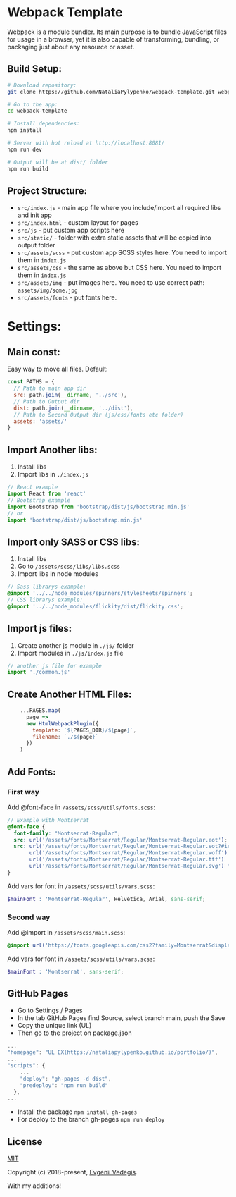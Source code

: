 <h1>Webpack Template</h1>
<p>
    Webpack is a module bundler. Its main purpose is to bundle JavaScript files for usage in a browser, yet it is also capable of transforming, bundling, or packaging just about any resource or asset.
</p>

## Build Setup:

``` bash
# Download repository:
git clone https://github.com/NataliaPylypenko/webpack-template.git webpack-template

# Go to the app:
cd webpack-template

# Install dependencies:
npm install

# Server with hot reload at http://localhost:8081/
npm run dev

# Output will be at dist/ folder
npm run build
```

## Project Structure:

* `src/index.js` - main app file where you include/import all required libs and init app
* `src/index.html` - custom layout for pages
* `src/js` - put custom app scripts here
* `src/static/` - folder with extra static assets that will be copied into output folder
* `src/assets/scss` - put custom app SCSS styles here. You need to import them in `index.js`
* `src/assets/css` - the same as above but CSS here. You need to import them in `index.js`
* `src/assets/img` - put images here. You need to use correct path: `assets/img/some.jpg`
* `src/assets/fonts` - put fonts here.

<h1>Settings:</h1>

## Main const:
Easy way to move all files.
Default:
``` js
const PATHS = {
  // Path to main app dir
  src: path.join(__dirname, '../src'),
  // Path to Output dir
  dist: path.join(__dirname, '../dist'),
  // Path to Second Output dir (js/css/fonts etc folder)
  assets: 'assets/'
}
```

## Import Another libs:
1. Install libs
2. Import libs in `./index.js`
``` js
// React example
import React from 'react'
// Bootstrap example
import Bootstrap from 'bootstrap/dist/js/bootstrap.min.js'
// or
import 'bootstrap/dist/js/bootstrap.min.js'
```

## Import only SASS or CSS libs:
1. Install libs
2. Go to `/assets/scss/libs/libs.scss`
3. Import libs in node modules
``` scss
// Sass librarys example:
@import '../../node_modules/spinners/stylesheets/spinners';
// CSS librarys example:
@import '../../node_modules/flickity/dist/flickity.css';
```

## Import js files:
1. Create another js module in `./js/` folder
2. Import modules in `./js/index.js` file
``` js
// another js file for example
import './common.js'
```

## Create Another HTML Files:


``` js 
    ...PAGES.map(
      page =>
      new HtmlWebpackPlugin({
        template: `${PAGES_DIR}/${page}`,
        filename: `./${page}`
      })
    )
```

## Add Fonts:

### First way
Add @font-face in `/assets/scss/utils/fonts.scss`:

``` scss
// Example with Montserrat
@font-face {
  font-family: "Montserrat-Regular";
  src: url('/assets/fonts/Montserrat/Regular/Montserrat-Regular.eot'); /* IE9 Compat Modes */
  src: url('/assets/fonts/Montserrat/Regular/Montserrat-Regular.eot?#iefix') format('embedded-opentype'), /* IE6-IE8 */
       url('/assets/fonts/Montserrat/Regular/Montserrat-Regular.woff') format('woff'), /* Pretty Modern Browsers */
       url('/assets/fonts/Montserrat/Regular/Montserrat-Regular.ttf')  format('truetype'), /* Safari, Android, iOS */
       url('/assets/fonts/Montserrat/Regular/Montserrat-Regular.svg') format('svg'); /* Legacy iOS */
}
```

Add vars for font in `/assets/scss/utils/vars.scss`:

``` scss
$mainFont : 'Montserrat-Regular', Helvetica, Arial, sans-serif;
```

### Second way
Add @import in `/assets/scss/main.scss`:

``` scss
@import url('https://fonts.googleapis.com/css2?family=Montserrat&display=swap');
```

Add vars for font in `/assets/scss/utils/vars.scss`:

``` scss
$mainFont : 'Montserrat', sans-serif;
```

## GitHub Pages

* Go to Settings / Pages
* In the tab GitHub Pages find Source, select branch main, push the Save
* Сopy the unique link (UL)
* Then go to the project on package.json

``` js
...
"homepage": "UL EX(https://nataliapylypenko.github.io/portfolio/)",
...
"scripts": {
    ...
    "deploy": "gh-pages -d dist",
    "predeploy": "npm run build"
  },
...
```

* Install the package `npm install gh-pages`
* For deploy to the branch gh-pages `npm run deploy`

## License
[MIT](./LICENSE)

Copyright (c) 2018-present, [Evgenii Vedegis](https://github.com/vedees).

With my additions!